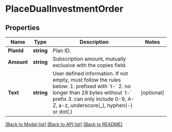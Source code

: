 # PlaceDualInvestmentOrder

## Properties

Name | Type | Description | Notes
------------ | ------------- | ------------- | -------------
**PlanId** | **string** | Plan ID. | 
**Amount** | **string** | Subscription amount, mutually exclusive with the copies field. | 
**Text** | **string** | User defined information. If not empty, must follow the rules below:  1. prefixed with &#x60;t-&#x60; 2. no longer than 28 bytes without &#x60;t-&#x60; prefix 3. can only include 0-9, A-Z, a-z, underscore(_), hyphen(-) or dot(.)  | [optional] 

[[Back to Model list]](../README.md#documentation-for-models) [[Back to API list]](../README.md#documentation-for-api-endpoints) [[Back to README]](../README.md)


